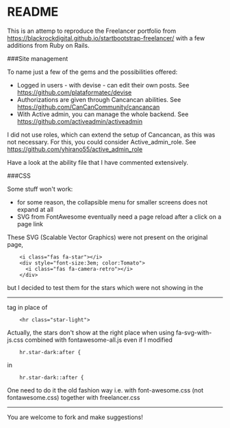 # README

This is an attemp to reproduce the Freelancer portfolio from https://blackrockdigital.github.io/startbootstrap-freelancer/ with a few additions from Ruby on Rails.

###Site management

To name just a few of the gems and the possibilities offered:
- Logged in users - with devise - can edit their own posts. See https://github.com/plataformatec/devise
- Authorizations are given through Cancancan abilities. See https://github.com/CanCanCommunity/cancancan
- With Active admin, you can manage the whole backend. See https://github.com/activeadmin/activeadmin

I did not use roles, which can extend the setup of Cancancan, as this was not necessary. For this, you could consider Active_admin_role. See https://github.com/yhirano55/active_admin_role

Have a look at the ability file that I have commented extensively.

###CSS

Some stuff won't work:
- for some reason, the collapsible menu for smaller screens does not expand at all
- SVG from FontAwesome eventually need a page reload after a click on a page link

These SVG (Scalable Vector Graphics) were not present on the original page, 

        <i class="fas fa-star"></i>
        <div style="font-size:3em; color:Tomato">
          <i class="fas fa-camera-retro"></i>
        </div>

but I decided to test them for the stars which were not showing in the <hr> tag in place of 

        <hr class="star-light">

Actually, the stars don't show at the right place when using fa-svg-with-js.css combined with fontawesome-all.js
even if I modified 

        hr.star-dark:after { 
in
 
        hr.star-dark::after {

One need to do it the old fashion way i.e. with font-awesome.css (not fontawesome.css) together with freelancer.css

---
You are welcome to fork and make suggestions!
